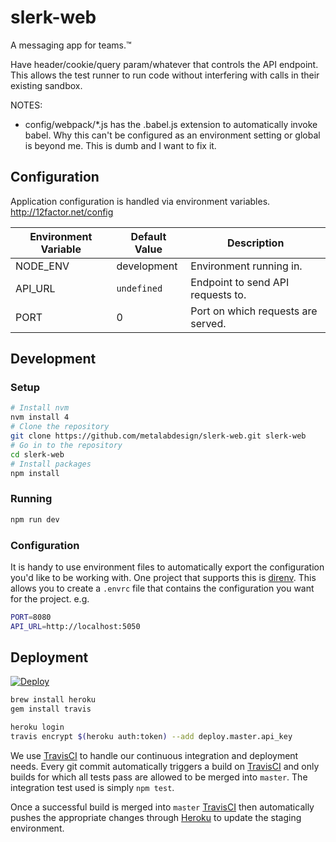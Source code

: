 # slerk-web

A messaging app for teams.™

Have header/cookie/query param/whatever that controls the API endpoint. This allows the test runner to run code without interfering with calls in their existing sandbox.


NOTES:
 * config/webpack/*.js has the .babel.js extension to automatically invoke babel. Why this can't be configured as an environment setting or global is beyond me. This is dumb and I want to fix it.

## Configuration

Application configuration is handled via environment variables. http://12factor.net/config

| Environment Variable | Default Value | Description                           |
| -------------------- | ------------- | ------------------------------------- |
| NODE_ENV             | development   | Environment running in.               |
| API_URL              | `undefined`   | Endpoint to send API requests to.     |
| PORT                 | 0             | Port on which requests are served.    |

## Development

### Setup

```sh
# Install nvm
nvm install 4
# Clone the repository
git clone https://github.com/metalabdesign/slerk-web.git slerk-web
# Go in to the repository
cd slerk-web
# Install packages
npm install
```

### Running

```sh
npm run dev
```

### Configuration

It is handy to use environment files to automatically export the configuration you'd like to be working with. One project that supports this is [direnv]. This allows you to create a `.envrc` file that contains the configuration you want for the project. e.g.

```sh
PORT=8080
API_URL=http://localhost:5050
```

## Deployment

[![Deploy](https://www.herokucdn.com/deploy/button.svg)](https://heroku.com/deploy?template=https://github.com/metalabdesign/slerk-web)


```sh
brew install heroku
gem install travis

heroku login
travis encrypt $(heroku auth:token) --add deploy.master.api_key
```


We use [TravisCI] to handle our continuous integration and deployment needs. Every git commit automatically triggers a build on [TravisCI] and only builds for which all tests pass are allowed to be merged into `master`. The integration test used is simply `npm test`.

Once a successful build is merged into `master` [TravisCI] then automatically pushes the appropriate changes through [Heroku] to update the staging environment.

[Heroku]: https://www.heroku.com/
[TravisCI]: https://travis-ci.org/
[direnv]: http://direnv.net/
